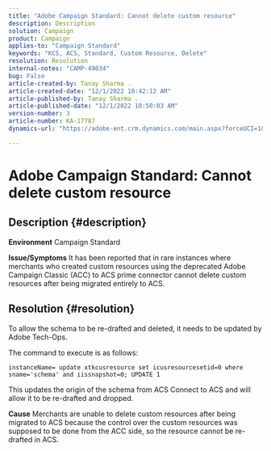 ```yaml
---
title: "Adobe Campaign Standard: Cannot delete custom resource"
description: Description
solution: Campaign
product: Campaign
applies-to: "Campaign Standard"
keywords: "KCS, ACS, Standard, Custom Resource, Delete"
resolution: Resolution
internal-notes: "CAMP-49034"
bug: False
article-created-by: Tanay Sharma .
article-created-date: "12/1/2022 10:42:12 AM"
article-published-by: Tanay Sharma .
article-published-date: "12/1/2022 10:50:03 AM"
version-number: 3
article-number: KA-17787
dynamics-url: "https://adobe-ent.crm.dynamics.com/main.aspx?forceUCI=1&pagetype=entityrecord&etn=knowledgearticle&id=45b12fca-6471-ed11-9562-6045bd006239"

---
```

# Adobe Campaign Standard: Cannot delete custom resource

## Description {#description}

<b>Environment</b>
Campaign Standard


<b>Issue/Symptoms</b>
It has been reported that in rare instances where merchants who created custom resources using the deprecated Adobe Campaign Classic (ACC) to ACS prime connector cannot delete custom resources after being migrated entirely to ACS.


## Resolution {#resolution}


To allow the schema to be re-drafted and deleted, it needs to be updated by Adobe Tech-Ops.

The command to execute is as follows:

`instanceName= update xtkcusresource set icusresourcesetid=0 where sname='schema' and iissnapshot=0; UPDATE 1`

This updates the origin of the schema from ACS Connect to ACS and will allow it to be re-drafted and dropped.


<b>Cause</b>
Merchants are unable to delete custom resources after being migrated to ACS because the control over the custom resources was supposed to be done from the ACC side, so the resource cannot be re-drafted in ACS.
